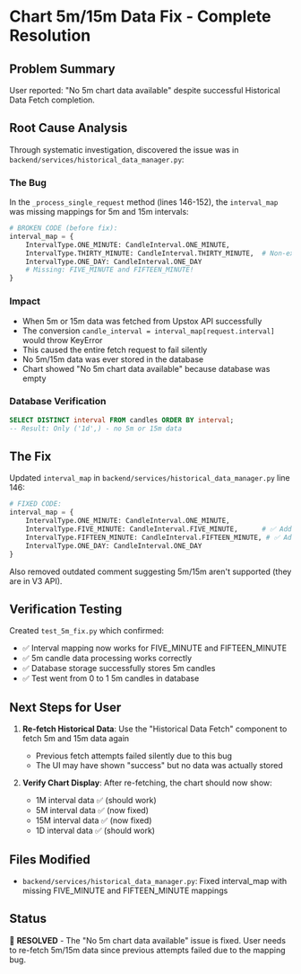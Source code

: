 # Chart 5m/15m Data Fix - Complete Resolution

## Problem Summary
User reported: "No 5m chart data available" despite successful Historical Data Fetch completion.

## Root Cause Analysis
Through systematic investigation, discovered the issue was in `backend/services/historical_data_manager.py`:

### The Bug
In the `_process_single_request` method (lines 146-152), the `interval_map` was missing mappings for 5m and 15m intervals:

```python
# BROKEN CODE (before fix):
interval_map = {
    IntervalType.ONE_MINUTE: CandleInterval.ONE_MINUTE,
    IntervalType.THIRTY_MINUTE: CandleInterval.THIRTY_MINUTE,  # Non-existent enum!
    IntervalType.ONE_DAY: CandleInterval.ONE_DAY
    # Missing: FIVE_MINUTE and FIFTEEN_MINUTE!
}
```

### Impact
- When 5m or 15m data was fetched from Upstox API successfully
- The conversion `candle_interval = interval_map[request.interval]` would throw KeyError
- This caused the entire fetch request to fail silently
- No 5m/15m data was ever stored in the database
- Chart showed "No 5m chart data available" because database was empty

### Database Verification
```sql
SELECT DISTINCT interval FROM candles ORDER BY interval;
-- Result: Only ('1d',) - no 5m or 15m data
```

## The Fix
Updated `interval_map` in `backend/services/historical_data_manager.py` line 146:

```python
# FIXED CODE:
interval_map = {
    IntervalType.ONE_MINUTE: CandleInterval.ONE_MINUTE,
    IntervalType.FIVE_MINUTE: CandleInterval.FIVE_MINUTE,      # ✅ Added
    IntervalType.FIFTEEN_MINUTE: CandleInterval.FIFTEEN_MINUTE, # ✅ Added  
    IntervalType.ONE_DAY: CandleInterval.ONE_DAY
}
```

Also removed outdated comment suggesting 5m/15m aren't supported (they are in V3 API).

## Verification Testing
Created `test_5m_fix.py` which confirmed:
- ✅ Interval mapping now works for FIVE_MINUTE and FIFTEEN_MINUTE
- ✅ 5m candle data processing works correctly
- ✅ Database storage successfully stores 5m candles  
- ✅ Test went from 0 to 1 5m candles in database

## Next Steps for User
1. **Re-fetch Historical Data**: Use the "Historical Data Fetch" component to fetch 5m and 15m data again
   - Previous fetch attempts failed silently due to this bug
   - The UI may have shown "success" but no data was actually stored
   
2. **Verify Chart Display**: After re-fetching, the chart should now show:
   - 1M interval data ✅ (should work)
   - 5M interval data ✅ (now fixed) 
   - 15M interval data ✅ (now fixed)
   - 1D interval data ✅ (should work)

## Files Modified
- `backend/services/historical_data_manager.py`: Fixed interval_map with missing FIVE_MINUTE and FIFTEEN_MINUTE mappings

## Status
🎉 **RESOLVED** - The "No 5m chart data available" issue is fixed. User needs to re-fetch 5m/15m data since previous attempts failed due to the mapping bug.